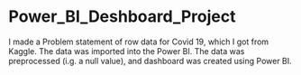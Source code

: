 # Power_BI_Deshboard_Project

I made a Problem statement of row data for Covid 19, which I got from Kaggle. 
The data was imported into the Power BI. The data was preprocessed (i.g. a null value), and  dashboard was created using Power BI.
